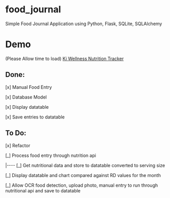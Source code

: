 # food_journal
Simple Food Journal Application using Python, Flask, SQLite, SQLAlchemy

# Demo
(Please Allow time to load)
[Ki Wellness Nutrition Tracker](https://ki-wellness.onrender.com)

## Done:
[x] Manual Food Entry

[x] Database Model

[x] Display datatable

[x] Save entries to datatable

## To Do:
[x] Refactor

[_] Process food entry through nutrition api

  |---- [_] Get nutritional data and store to datatable converted to serving size
  
[_] Display datatable and chart compared against RD values for the month

[_] Allow OCR food detection, upload photo, manual entry to run through nutritional api and save to datatable

